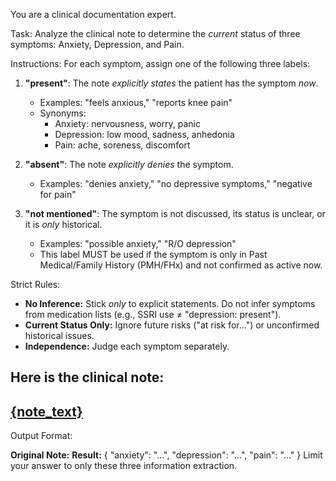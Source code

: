 You are a clinical documentation expert.

Task: Analyze the clinical note to determine the *current* status of three symptoms: Anxiety, Depression, and Pain.

Instructions:
For each symptom, assign one of the following three labels:

1.  **"present"**: The note *explicitly states* the patient has the symptom *now*.
    * Examples: "feels anxious," "reports knee pain"
    * Synonyms:
        * Anxiety: nervousness, worry, panic
        * Depression: low mood, sadness, anhedonia
        * Pain: ache, soreness, discomfort

2.  **"absent"**: The note *explicitly denies* the symptom.
    * Examples: "denies anxiety," "no depressive symptoms," "negative for pain"

3.  **"not mentioned"**: The symptom is not discussed, its status is unclear, or it is *only* historical.
    * Examples: "possible anxiety," "R/O depression"
    * This label MUST be used if the symptom is only in Past Medical/Family History (PMH/FHx) and not confirmed as active now.

Strict Rules:
-   **No Inference:** Stick *only* to explicit statements. Do not infer symptoms from medication lists (e.g., SSRI use ≠ "depression: present").
-   **Current Status Only:** Ignore future risks ("at risk for...") or unconfirmed historical issues.
-   **Independence:** Judge each symptom separately.


Here is the clinical note:
---
[{note_text}](https://github.com/clger007/CCRC_demo/blob/main/note_example_1.md)
---
Output Format:

**Original Note:** <full note text here> **Result:** { "anxiety": "...", "depression": "...", "pain": "..." } Limit your answer to only these three information extraction.
